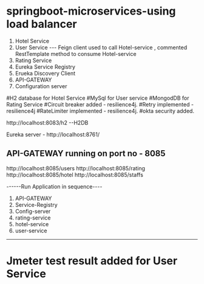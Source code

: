 # springboot-microservices-using load balancer
1. Hotel Service
2. User Service  --- Feign client used to call Hotel-service , commented RestTemplate method to consume Hotel-service
3. Rating Service
4. Eureka Service Registry
5. Erueka Discovery Client
6. API-GATEWAY
7. Configuration server

#H2 database for Hotel Service
#MySql for User service
#MongodDB for Rating Service 
#Circuit breaker added - resilience4j.
#Retry implemented - resilience4j
#RateLimiter implemented - resilience4j.
#okta security added.

http://localhost:8083/h2  --H2DB

Eureka server - http://localhost:8761/

API-GATEWAY running on port no - 8085
------------
http://localhost:8085/users
http://localhost:8085/rating
http://localhost:8085/hotel
http://localhost:8085/staffs



------Run Application in sequence----
1. API-GATEWAY
2. Service-Registry
3. Config-server
4. rating-service
5. hotel-service
6. user-service

----------------
# Jmeter test result added for User Service